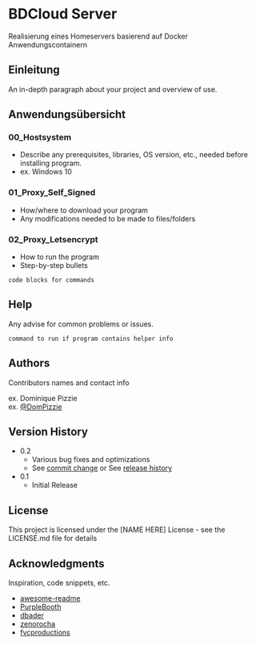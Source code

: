 # BDCloud Server

Realisierung eines Homeservers basierend auf Docker Anwendungscontainern

## Einleitung

An in-depth paragraph about your project and overview of use.

## Anwendungsübersicht

### 00_Hostsystem

* Describe any prerequisites, libraries, OS version, etc., needed before installing program.
* ex. Windows 10

### 01_Proxy_Self_Signed

* How/where to download your program
* Any modifications needed to be made to files/folders

### 02_Proxy_Letsencrypt

* How to run the program
* Step-by-step bullets
```
code blocks for commands
```

## Help

Any advise for common problems or issues.
```
command to run if program contains helper info
```

## Authors

Contributors names and contact info

ex. Dominique Pizzie  
ex. [@DomPizzie](https://twitter.com/dompizzie)

## Version History

* 0.2
    * Various bug fixes and optimizations
    * See [commit change]() or See [release history]()
* 0.1
    * Initial Release

## License

This project is licensed under the [NAME HERE] License - see the LICENSE.md file for details

## Acknowledgments

Inspiration, code snippets, etc.
* [awesome-readme](https://github.com/matiassingers/awesome-readme)
* [PurpleBooth](https://gist.github.com/PurpleBooth/109311bb0361f32d87a2)
* [dbader](https://github.com/dbader/readme-template)
* [zenorocha](https://gist.github.com/zenorocha/4526327)
* [fvcproductions](https://gist.github.com/fvcproductions/1bfc2d4aecb01a834b46)
